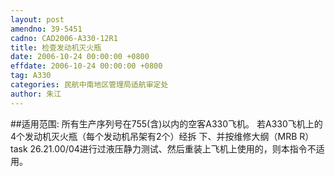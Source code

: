 ```yaml
---
layout: post
amendno: 39-5451
cadno: CAD2006-A330-12R1
title: 检查发动机灭火瓶
date: 2006-10-24 00:00:00 +0800
effdate: 2006-10-24 00:00:00 +0800
tag: A330
categories: 民航中南地区管理局适航审定处
author: 朱江
---
```


##适用范围:
所有生产序列号在755(含)以内的空客A330飞机。 若A330飞机上的4个发动机灭火瓶（每个发动机吊架有2个）经拆
下、并按维修大纲（MRB R）task 26.21.00/04进行过液压静力测试、然后重装上飞机上使用的，则本指令不适用。

